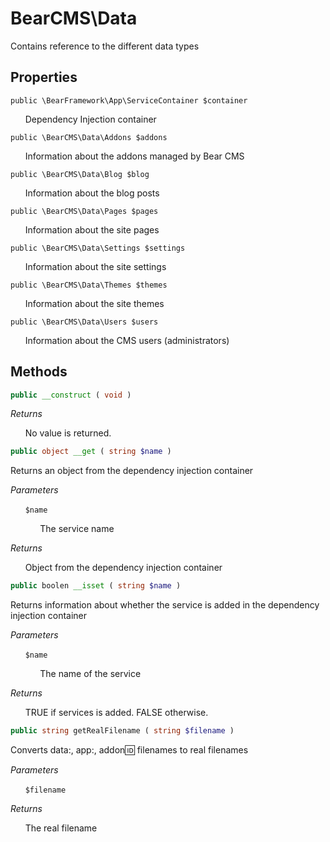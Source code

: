 # BearCMS\Data
Contains reference to the different data types

## Properties

`public \BearFramework\App\ServiceContainer $container`

&nbsp;&nbsp;&nbsp;&nbsp;&nbsp;&nbsp;Dependency Injection container

`public \BearCMS\Data\Addons $addons`

&nbsp;&nbsp;&nbsp;&nbsp;&nbsp;&nbsp;Information about the addons managed by Bear CMS

`public \BearCMS\Data\Blog $blog`

&nbsp;&nbsp;&nbsp;&nbsp;&nbsp;&nbsp;Information about the blog posts

`public \BearCMS\Data\Pages $pages`

&nbsp;&nbsp;&nbsp;&nbsp;&nbsp;&nbsp;Information about the site pages

`public \BearCMS\Data\Settings $settings`

&nbsp;&nbsp;&nbsp;&nbsp;&nbsp;&nbsp;Information about the site settings

`public \BearCMS\Data\Themes $themes`

&nbsp;&nbsp;&nbsp;&nbsp;&nbsp;&nbsp;Information about the site themes

`public \BearCMS\Data\Users $users`

&nbsp;&nbsp;&nbsp;&nbsp;&nbsp;&nbsp;Information about the CMS users (administrators)

## Methods

```php
public __construct ( void )
```

_Returns_

&nbsp;&nbsp;&nbsp;&nbsp;&nbsp;&nbsp;No value is returned.

```php
public object __get ( string $name )
```

Returns an object from the dependency injection container

_Parameters_

&nbsp;&nbsp;&nbsp;&nbsp;&nbsp;&nbsp;`$name`

&nbsp;&nbsp;&nbsp;&nbsp;&nbsp;&nbsp;&nbsp;&nbsp;&nbsp;&nbsp;&nbsp;&nbsp;The service name

_Returns_

&nbsp;&nbsp;&nbsp;&nbsp;&nbsp;&nbsp;Object from the dependency injection container

```php
public boolen __isset ( string $name )
```

Returns information about whether the service is added in the dependency injection container

_Parameters_

&nbsp;&nbsp;&nbsp;&nbsp;&nbsp;&nbsp;`$name`

&nbsp;&nbsp;&nbsp;&nbsp;&nbsp;&nbsp;&nbsp;&nbsp;&nbsp;&nbsp;&nbsp;&nbsp;The name of the service

_Returns_

&nbsp;&nbsp;&nbsp;&nbsp;&nbsp;&nbsp;TRUE if services is added. FALSE otherwise.

```php
public string getRealFilename ( string $filename )
```

Converts data:, app:, addon:id: filenames to real filenames

_Parameters_

&nbsp;&nbsp;&nbsp;&nbsp;&nbsp;&nbsp;`$filename`

_Returns_

&nbsp;&nbsp;&nbsp;&nbsp;&nbsp;&nbsp;The real filename